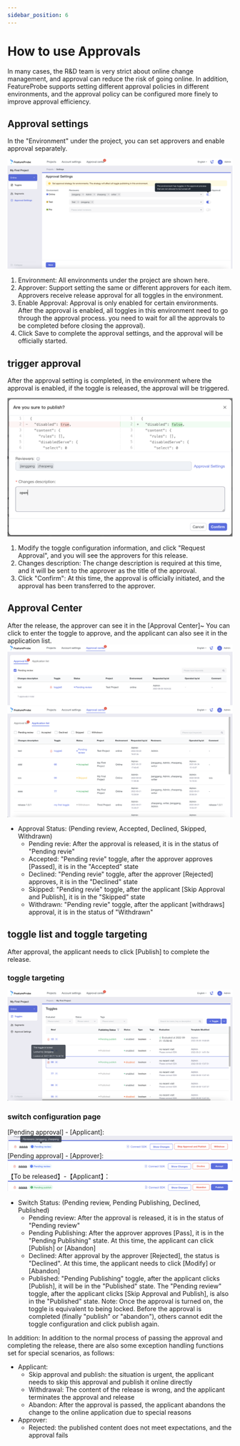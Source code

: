 ```yaml
---
sidebar_position: 6
---
```


# How to use Approvals
In many cases, the R&D team is very strict about online change management, and approval can reduce the risk of going online. In addition, FeatureProbe supports setting different approval policies in different environments, and the approval policy can be configured more finely to improve approval efficiency.
## Approval settings
In the "Environment" under the project, you can set approvers and enable approval separately.

![toggle targeting screenshot](/approval_settings_en.png)

1. Environment: All environments under the project are shown here.
2. Approver: Support setting the same or different approvers for each item. Approvers receive release approval for all toggles in the environment.
3. Enable Approval: Approval is only enabled for certain environments. After the approval is enabled, all toggles in this environment need to go through the approval process.  you need to wait for all the approvals to be completed before closing the approval).
4. Click Save to complete the approval settings, and the approval will be officially started.

## trigger approval
After the approval setting is completed, in the environment where the approval is enabled, if the toggle is released, the approval will be triggered.

![sdk screenshot](/publish_en.png)

1. Modify the toggle configuration information, and click "Request Approval", and you will see the approvers for this release.
2. Changes description: The change description is required at this time, and it will be sent to the approver as the title of the approval.
3. Click "Confirm": At this time, the approval is officially initiated, and the approval has been transferred to the approver.

## Approval Center
After the release, the approver can see it in the [Approval Center]~ You can click to enter the toggle to approve, and the applicant can also see it in the application list.
![history screenshot](/approval_list_en.png)
![history screenshot](/application_list_en.png)
+ Approval Status: (Pending review, Accepted, Declined, Skipped, Withdrawn)
   - Pending revie: After the approval is released, it is in the status of "Pending revie"
   - Accepted: "Pending revie" toggle, after the approver approves [Passed], it is in the "Accepted" state
   - Declined: "Pending revie" toggle, after the approver [Rejected] approves, it is in the "Declined" state
   - Skipped: "Pending revie" toggle, after the applicant [Skip Approval and Publish], it is in the "Skipped" state
   - Withdrawn: "Pending revie" toggle, after the applicant [withdraws] approval, it is in the status of "Withdrawn"


## toggle list and toggle targeting
After approval, the applicant needs to click [Publish] to complete the release.
### toggle targeting
![history screenshot](/toggle_approval_en.png)

### switch configuration page
[Pending approval] - [Applicant]:
![history screenshot](/pending_review_q_en.png)
[Pending approval] - [Approver]:
![history screenshot](/pending_review_p_en.png)
【To be released】-【Applicant】：
![history screenshot](/pending_publish_en.png)
+ Switch Status: (Pending review, Pending Publishing, Declined, Published)
   - Pending review: After the approval is released, it is in the status of "Pending review"
   - Pending Publishing: After the approver approves [Pass], it is in the "Pending Publishing" state. At this time, the applicant can click [Publish] or [Abandon]
   - Declined: After approval by the approver [Rejected], the status is "Declined". At this time, the applicant needs to click [Modify] or [Abandon]
   - Published: "Pending Publishing" toggle, after the applicant clicks [Publish], it will be in the "Published" state. The "Pending review" toggle, after the applicant clicks [Skip Approval and Publish], is also in the "Published" state.
Note: Once the approval is turned on, the toggle is equivalent to being locked. Before the approval is completed (finally "publish" or "abandon"), others cannot edit the toggle configuration and click publish again.

In addition: In addition to the normal process of passing the approval and completing the release, there are also some exception handling functions set for special scenarios, as follows:
+ Applicant:
   - Skip approval and publish: the situation is urgent, the applicant needs to skip this approval and publish it online directly
   - Withdrawal: The content of the release is wrong, and the applicant terminates the approval and release
   - Abandon: After the approval is passed, the applicant abandons the change to the online application due to special reasons
+ Approver:
   - Rejected: the published content does not meet expectations, and the approval fails
